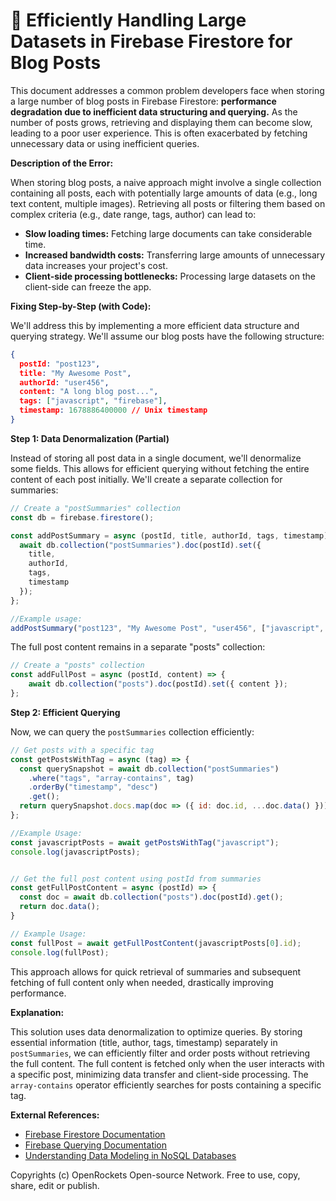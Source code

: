 # 🐞 Efficiently Handling Large Datasets in Firebase Firestore for Blog Posts


This document addresses a common problem developers face when storing a large number of blog posts in Firebase Firestore: **performance degradation due to inefficient data structuring and querying.**  As the number of posts grows, retrieving and displaying them can become slow, leading to a poor user experience. This is often exacerbated by fetching unnecessary data or using inefficient queries.

**Description of the Error:**

When storing blog posts, a naive approach might involve a single collection containing all posts, each with potentially large amounts of data (e.g., long text content, multiple images).  Retrieving all posts or filtering them based on complex criteria (e.g., date range, tags, author) can lead to:

* **Slow loading times:**  Fetching large documents can take considerable time.
* **Increased bandwidth costs:**  Transferring large amounts of unnecessary data increases your project's cost.
* **Client-side processing bottlenecks:**  Processing large datasets on the client-side can freeze the app.

**Fixing Step-by-Step (with Code):**

We'll address this by implementing a more efficient data structure and querying strategy.  We'll assume our blog posts have the following structure:

```json
{
  postId: "post123",
  title: "My Awesome Post",
  authorId: "user456",
  content: "A long blog post...",
  tags: ["javascript", "firebase"],
  timestamp: 1678886400000 // Unix timestamp
}
```

**Step 1: Data Denormalization (Partial)**

Instead of storing all post data in a single document, we'll denormalize some fields. This allows for efficient querying without fetching the entire content of each post initially.  We'll create a separate collection for summaries:

```javascript
// Create a "postSummaries" collection
const db = firebase.firestore();

const addPostSummary = async (postId, title, authorId, tags, timestamp) => {
  await db.collection("postSummaries").doc(postId).set({
    title,
    authorId,
    tags,
    timestamp
  });
};

//Example usage:
addPostSummary("post123", "My Awesome Post", "user456", ["javascript", "firebase"], 1678886400000);
```

The full post content remains in a separate "posts" collection:

```javascript
// Create a "posts" collection
const addFullPost = async (postId, content) => {
    await db.collection("posts").doc(postId).set({ content });
};
```

**Step 2: Efficient Querying**

Now, we can query the `postSummaries` collection efficiently:

```javascript
// Get posts with a specific tag
const getPostsWithTag = async (tag) => {
  const querySnapshot = await db.collection("postSummaries")
    .where("tags", "array-contains", tag)
    .orderBy("timestamp", "desc")
    .get();
  return querySnapshot.docs.map(doc => ({ id: doc.id, ...doc.data() }));
};

//Example Usage:
const javascriptPosts = await getPostsWithTag("javascript");
console.log(javascriptPosts);


// Get the full post content using postId from summaries
const getFullPostContent = async (postId) => {
  const doc = await db.collection("posts").doc(postId).get();
  return doc.data();
}

// Example Usage:
const fullPost = await getFullPostContent(javascriptPosts[0].id);
console.log(fullPost);
```

This approach allows for quick retrieval of summaries and subsequent fetching of full content only when needed, drastically improving performance.


**Explanation:**

This solution uses data denormalization to optimize queries. By storing essential information (title, author, tags, timestamp) separately in `postSummaries`, we can efficiently filter and order posts without retrieving the full content.  The full content is fetched only when the user interacts with a specific post, minimizing data transfer and client-side processing. The `array-contains` operator efficiently searches for posts containing a specific tag.


**External References:**

* [Firebase Firestore Documentation](https://firebase.google.com/docs/firestore)
* [Firebase Querying Documentation](https://firebase.google.com/docs/firestore/query-data/queries)
* [Understanding Data Modeling in NoSQL Databases](https://www.mongodb.com/nosql-explained/what-is-nosql)


Copyrights (c) OpenRockets Open-source Network. Free to use, copy, share, edit or publish.

